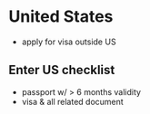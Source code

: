 # United States

- apply for visa outside US

## Enter US checklist

- passport w/ > 6 months validity
- visa & all related document
